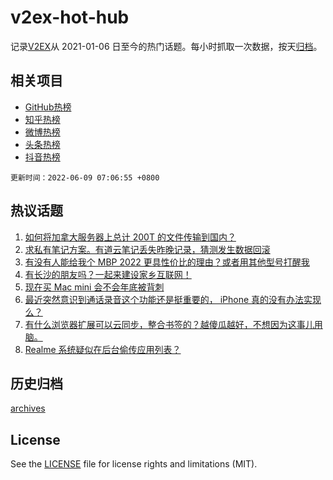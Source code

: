 # v2ex-hot-hub

 记录[V2EX](https://www.v2ex.com/)从 2021-01-06 日至今的热门话题。每小时抓取一次数据，按天[归档](archives)。
 
 ## 相关项目

- [GitHub热榜](https://github.com/snaildev/github-hot-hub)
- [知乎热榜](https://github.com/snaildev/zhihu-hot-hub)
- [微博热榜](https://github.com/snaildev/weibo-hot-hub)
- [头条热榜](https://github.com/snaildev/toutiao-hot-hub)
- [抖音热榜](https://github.com/snaildev/douyin-hot-hub)


 `更新时间：2022-06-09 07:06:55 +0800`

## 热议话题

1. [如何将加拿大服务器上总计 200T 的文件传输到国内？](https://www.v2ex.com/t/858171)
1. [求私有笔记方案。有道云笔记丢失昨晚记录，猜测发生数据回滚](https://www.v2ex.com/t/858053)
1. [有没有人能给我个 MBP 2022 更具性价比的理由？或者用其他型号打醒我](https://www.v2ex.com/t/858078)
1. [有长沙的朋友吗？一起来建设家乡互联网！](https://www.v2ex.com/t/858071)
1. [现在买 Mac mini 会不会年底被背刺](https://www.v2ex.com/t/858089)
1. [最近突然意识到通话录音这个功能还是挺重要的， iPhone 真的没有办法实现么？](https://www.v2ex.com/t/858170)
1. [有什么浏览器扩展可以云同步，整合书签的？越傻瓜越好，不想因为这事儿用脑。](https://www.v2ex.com/t/858068)
1. [Realme 系统疑似在后台偷传应用列表？](https://www.v2ex.com/t/858204)

## 历史归档

[archives](archives)

## License

See the [LICENSE](LICENSE) file for license rights and limitations (MIT).
